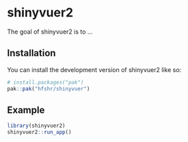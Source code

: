 # shinyvuer2

<!-- badges: start -->
<!-- badges: end -->

The goal of shinyvuer2 is to ...

## Installation

You can install the development version of shinyvuer2 like so:

```r
# install.packages("pak")
pak::pak("hfshr/shinyvuer")
```

## Example

```r
library(shinyvuer2)
shinyvuer2::run_app()
```
